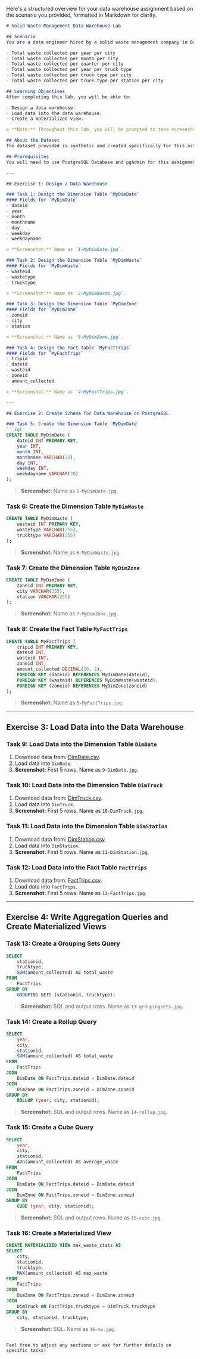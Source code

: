 Here's a structured overview for your data warehouse assignment based on the scenario you provided, formatted in Markdown for clarity.

```markdown
# Solid Waste Management Data Warehouse Lab

## Scenario
You are a data engineer hired by a solid waste management company in Brazil. The company collects and recycles solid waste across major cities and operates hundreds of trucks. They aim to create a data warehouse for generating reports such as:

- Total waste collected per year per city
- Total waste collected per month per city
- Total waste collected per quarter per city
- Total waste collected per year per truck type
- Total waste collected per truck type per city
- Total waste collected per truck type per station per city

## Learning Objectives
After completing this lab, you will be able to:

- Design a data warehouse.
- Load data into the data warehouse.
- Create a materialized view.

> **Note:** Throughout this lab, you will be prompted to take screenshots of your work. Save these as either .jpg or .png files for peer review.

## About the Dataset
The dataset provided is synthetic and created specifically for this assignment.

## Prerequisites
You will need to use PostgreSQL Database and pgAdmin for this assignment.

---

## Exercise 1: Design a Data Warehouse

### Task 1: Design the Dimension Table `MyDimDate`
#### Fields for `MyDimDate`
- dateid
- year
- month
- monthname
- day
- weekday
- weekdayname

> **Screenshot:** Name as `1-MyDimDate.jpg`.

### Task 2: Design the Dimension Table `MyDimWaste`
#### Fields for `MyDimWaste`
- wasteid
- wastetype
- trucktype

> **Screenshot:** Name as `2-MyDimWaste.jpg`.

### Task 3: Design the Dimension Table `MyDimZone`
#### Fields for `MyDimZone`
- zoneid
- city
- station

> **Screenshot:** Name as `3-MyDimZone.jpg`.

### Task 4: Design the Fact Table `MyFactTrips`
#### Fields for `MyFactTrips`
- tripid
- dateid
- wasteid
- zoneid
- amount_collected

> **Screenshot:** Name as `4-MyFactTrips.jpg`.

---

## Exercise 2: Create Schema for Data Warehouse on PostgreSQL

### Task 5: Create the Dimension Table `MyDimDate`
```sql
CREATE TABLE MyDimDate (
    dateid INT PRIMARY KEY,
    year INT,
    month INT,
    monthname VARCHAR(20),
    day INT,
    weekday INT,
    weekdayname VARCHAR(20)
);
```
> **Screenshot:** Name as `5-MyDimDate.jpg`.

### Task 6: Create the Dimension Table `MyDimWaste`
```sql
CREATE TABLE MyDimWaste (
    wasteid INT PRIMARY KEY,
    wastetype VARCHAR(255),
    trucktype VARCHAR(255)
);
```
> **Screenshot:** Name as `6-MyDimWaste.jpg`.

### Task 7: Create the Dimension Table `MyDimZone`
```sql
CREATE TABLE MyDimZone (
    zoneid INT PRIMARY KEY,
    city VARCHAR(255),
    station VARCHAR(255)
);
```
> **Screenshot:** Name as `7-MyDimZone.jpg`.

### Task 8: Create the Fact Table `MyFactTrips`
```sql
CREATE TABLE MyFactTrips (
    tripid INT PRIMARY KEY,
    dateid INT,
    wasteid INT,
    zoneid INT,
    amount_collected DECIMAL(10, 2),
    FOREIGN KEY (dateid) REFERENCES MyDimDate(dateid),
    FOREIGN KEY (wasteid) REFERENCES MyDimWaste(wasteid),
    FOREIGN KEY (zoneid) REFERENCES MyDimZone(zoneid)
);
```
> **Screenshot:** Name as `8-MyFactTrips.jpg`.

---

## Exercise 3: Load Data into the Data Warehouse

### Task 9: Load Data into the Dimension Table `DimDate`
1. Download data from: [DimDate.csv](https://cf-courses-data.s3.us.cloud-object-storage.appdomain.cloud/IBM-DB0260EN-SkillsNetwork/labs/Final%20Assignment/DimDate.csv).
2. Load data into `DimDate`.
3. **Screenshot:** First 5 rows. Name as `9-DimDate.jpg`.

### Task 10: Load Data into the Dimension Table `DimTruck`
1. Download data from: [DimTruck.csv](https://cf-courses-data.s3.us.cloud-object-storage.appdomain.cloud/IBM-DB0260EN-SkillsNetwork/labs/Final%20Assignment/DimTruck.csv).
2. Load data into `DimTruck`.
3. **Screenshot:** First 5 rows. Name as `10-DimTruck.jpg`.

### Task 11: Load Data into the Dimension Table `DimStation`
1. Download data from: [DimStation.csv](https://cf-courses-data.s3.us.cloud-object-storage.appdomain.cloud/IBM-DB0260EN-SkillsNetwork/labs/Final%20Assignment/DimStation.csv).
2. Load data into `DimStation`.
3. **Screenshot:** First 5 rows. Name as `11-DimStation.jpg`.

### Task 12: Load Data into the Fact Table `FactTrips`
1. Download data from: [FactTrips.csv](https://cf-courses-data.s3.us.cloud-object-storage.appdomain.cloud/IBM-DB0260EN-SkillsNetwork/labs/Final%20Assignment/FactTrips.csv).
2. Load data into `FactTrips`.
3. **Screenshot:** First 5 rows. Name as `12-FactTrips.jpg`.

---

## Exercise 4: Write Aggregation Queries and Create Materialized Views

### Task 13: Create a Grouping Sets Query
```sql
SELECT 
    stationid,
    trucktype,
    SUM(amount_collected) AS total_waste
FROM 
    FactTrips
GROUP BY 
    GROUPING SETS (stationid, trucktype);
```
> **Screenshot:** SQL and output rows. Name as `13-groupingsets.jpg`.

### Task 14: Create a Rollup Query
```sql
SELECT 
    year,
    city,
    stationid,
    SUM(amount_collected) AS total_waste
FROM 
    FactTrips
JOIN 
    DimDate ON FactTrips.dateid = DimDate.dateid
JOIN 
    DimZone ON FactTrips.zoneid = DimZone.zoneid
GROUP BY 
    ROLLUP (year, city, stationid);
```
> **Screenshot:** SQL and output rows. Name as `14-rollup.jpg`.

### Task 15: Create a Cube Query
```sql
SELECT 
    year,
    city,
    stationid,
    AVG(amount_collected) AS average_waste
FROM 
    FactTrips
JOIN 
    DimDate ON FactTrips.dateid = DimDate.dateid
JOIN 
    DimZone ON FactTrips.zoneid = DimZone.zoneid
GROUP BY 
    CUBE (year, city, stationid);
```
> **Screenshot:** SQL and output rows. Name as `15-cube.jpg`.

### Task 16: Create a Materialized View
```sql
CREATE MATERIALIZED VIEW max_waste_stats AS
SELECT 
    city,
    stationid,
    trucktype,
    MAX(amount_collected) AS max_waste
FROM 
    FactTrips
JOIN 
    DimZone ON FactTrips.zoneid = DimZone.zoneid
JOIN 
    DimTruck ON FactTrips.trucktype = DimTruck.trucktype
GROUP BY 
    city, stationid, trucktype;
```
> **Screenshot:** SQL. Name as `16-mv.jpg`.
```

Feel free to adjust any sections or ask for further details on specific tasks!
